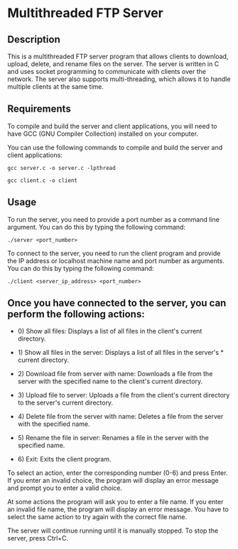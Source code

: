 # Multithreaded FTP Server
## Description
This is a multithreaded FTP server program that allows clients to download, upload, delete, and rename files on the server. The server is written in C and uses socket programming to communicate with clients over the network. The server also supports multi-threading, which allows it to handle multiple clients at the same time.

## Requirements
To compile and build the server and client applications, you will need to have GCC (GNU Compiler Collection) installed on your computer. 

You can use the following commands to compile and build the server and client applications:


```console
gcc server.c -o server.c -lpthread
```

```console
gcc client.c -o client
```

## Usage
To run the server, you need to provide a port number as a command line argument. You can do this by typing the following command:

```console
./server <port_number>
```

To connect to the server, you need to run the client program and provide the IP address or localhost machine name and port number as arguments. You can do this by typing the following command:

```console
./client <server_ip_address> <port_number>
```

## Once you have connected to the server, you can perform the following actions:

* 0\) Show all files: Displays a list of all files in the client's current directory.

* 1\) Show all files in the server: Displays a list of all files in the server's * current directory.

* 2\) Download file from server with name: Downloads a file from the server with the specified name to the client's current directory.

* 3\) Upload file to server: Uploads a file from the client's current directory to the server's current directory.

* 4\) Delete file from the server with name: Deletes a file from the server with the specified name.

* 5\) Rename the file in server: Renames a file in the server with the specified name.

* 6\) Exit: Exits the client program.

To select an action, enter the corresponding number (0-6) and press Enter. If you enter an invalid choice, the program will display an error message and prompt you to enter a valid choice.

At some actions the program will ask you to enter a file name. If you enter an invalid file name, the program will display an error message. You have to select the same action to try again with the correct file name.

The server will continue running until it is manually stopped. To stop the server, press Ctrl+C.